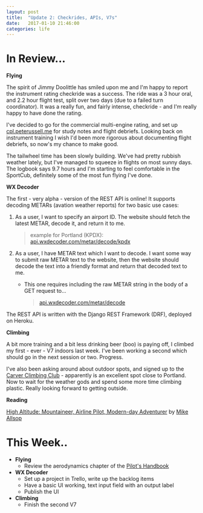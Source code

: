 ```yaml
---
layout: post
title:  "Update 2: Checkrides, APIs, V7s"
date:   2017-01-10 21:46:00
categories: life
---
```


# In Review...

**Flying**

The spirit of Jimmy Doolittle has smiled upon me and I'm happy to
report the instrument rating checkride was a success. The ride was
a 3 hour oral, and 2.2 hour flight test, split over two days
(due to a failed turn coordinator). It was a really fun, and fairly
intense, checkride - and I'm really happy to have done the rating.

I've decided to go for the commercial multi-engine rating, and set up
[cpl.peterussell.me][cpl] for study notes and flight debriefs. Looking
back on instrument training I wish I'd been more rigorous about
documenting flight debriefs, so now's my chance to make good.

The tailwheel time has been slowly building. We've had pretty rubbish
weather lately, but I've managed to squeeze in flights on most sunny
days. The logbook says 9.7 hours and I'm starting to feel comfortable
in the SportCub, definitely some of the most fun flying I've done.

**WX Decoder**

The first - very alpha - version of the REST API is online! It supports
decoding METARs (avation weather reports) for two basic use cases:

 1. As a user, I want to specify an airport ID. The website should fetch the
    latest METAR, decode it, and return it to me.

    > example for Portland (KPDX): [api.wxdecoder.com/metar/decode/kpdx][wxd-api-pdx]

 2. As a user, I have METAR text which I want to decode. I want some way
    to submit raw METAR text to the website, then the website should decode
    the text into a friendly format and return that decoded text to me.
    * This one requires including the raw METAR string in the body of a GET
      request to...

      > [api.wxdecoder.com/metar/decode][wxd-api-pdx]

The REST API is written with the Django REST Framework (DRF), deployed on
Heroku.

**Climbing**

A bit more training and a bit less drinking beer (boo) is paying off, I
climbed my first - ever - V7 indoors last week. I've been working a
second which should go in the next session or two. Progress.

I've also been asking around about outdoor spots, and signed up to the
[Carver Climbing Club][ccc] - apparently is an excellent spot close
to Portland. Now to wait for the weather gods and spend some more time
climbing plastic. Really looking forward to getting outside.

**Reading**

[High Altitude: Mountaineer, Airline Pilot, Modern-day Adventurer][ha] by
[Mike Allsop][stuff]

# This Week..

* **Flying**
  * Review the aerodynamics chapter of the [Pilot's Handbook][phak]
* **WX Decoder**
  * Set up a project in Trello, write up the backlog items
  * Have a basic UI working, text input field with an output label
  * Publish the UI
* **Climbing**
  * Finish the second V7


[cpl]: http://cpl.peterussell.me
[wxd-api-pdx]: http://api.wxdecoder.com/metar/decode/kpdx
[ccc]: http://www.carverclimbingclub.org
[phak]: https://www.faa.gov/regulations_policies/handbooks_manuals/aviation/phak/
[ha]: http://www.goodreads.com/book/show/18595506-high-altitude
[stuff]: http://www.stuff.co.nz/national/9267885/Living-the-high-life
